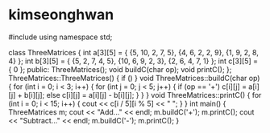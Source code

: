 # kimseonghwan

#include <iostream>
using namespace std;

class ThreeMatrices {
	int a[3][5] = { {5, 10,  2,  7,  5}, {4,  6,  2,  2,  9}, {1,  9,  2,  8,  4} };
	int b[3][5] = { {5,  2,  7,  4,  5}, {10,  6,  9,  2,  3}, {2,  6,  4,  7,  1} };
	int c[3][5] = { 0 };
public:
	ThreeMatrices();
	void buildC(char op);
	void printC();
};
ThreeMatrices::ThreeMatrices() {
	if ()
}
void ThreeMatrices::buildC(char op) {
	for (int i = 0; i < 3; i++) {
		for (int j = 0; j < 5; j++) {
			if (op == '+')
				c[i][j] = a[i][j] + b[i][j];
			else
				c[i][j] = a[i][j] - b[i][j];
		}
	}
}
void ThreeMatrices::printC() {
	for (int i = 0; i < 15; i++) {
		cout << c[i / 5][i % 5] << " ";
	}
}
int main() {
	ThreeMatrices m;
	cout << "Add..." << endl;
	m.buildC('+');
	m.printC();
	cout << "Subtract..." << endl;
	m.buildC('-');
	m.printC();
}
